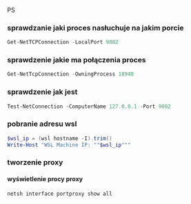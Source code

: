 PS


### sprawdzanie jaki proces nasłuchuje na jakim porcie

``` PowerShell 
Get-NetTCPConnection -LocalPort 9002
```


### sprawdzenie jakie ma połączenia proces

``` PowerShell 
Get-NetTcpConnection -OwningProcess 18948
```


### sprawdzenie jak jest 

``` PowerShell 
Test-NetConnection -ComputerName 127.0.0.1 -Port 9002
```

### pobranie adresu wsl
``` PowerShell 
$wsl_ip = (wsl hostname -I).trim()
Write-Host "WSL Machine IP: ""$wsl_ip"""
```

### tworzenie proxy
#### wyświetlenie procy proxy 
``` PowerShell 
netsh interface portproxy show all 
```